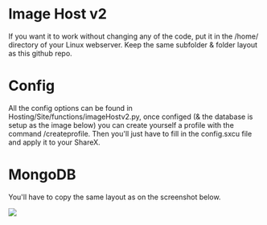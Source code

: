 # Image Host v2
If you want it to work without changing any of the code, put it in the /home/ directory of your Linux webserver. Keep the same subfolder & folder layout as this github repo.

# Config
All the config options can be found in Hosting/Site/functions/imageHostv2.py, once configed (& the database is setup as the image below) you can create yourself a profile with the command /createprofile. Then you'll just have to fill in the config.sxcu file and apply it to your ShareX.

# MongoDB
You'll have to copy the same layout as on the screenshot below.

<img src="https://media.discordapp.net/attachments/894267089567764533/960221464219500584/na1EweU.png"/>
